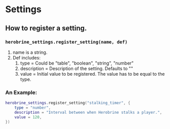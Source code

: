 # Settings

## How to register a setting.

### `herobrine_settings.register_setting(name, def)`
1. name is a string.
2. Def includes:
   1. type = Could be "table", "boolean", "string", "number"
   2. description = Description of the setting. Defaults to ""
   3. value = Initial value to be registered. The value has to be equal to the type.

### An Example:
``` lua
herobrine_settings.register_setting("stalking_timer", {
    type = "number",
    description = "Interval between when Herobrine stalks a player.",
    value = 120,
})
```